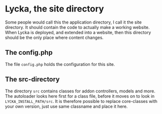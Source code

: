 Lycka, the site directory
=========================

Some people would call this the application directory, I call it the site directory. It should 
contain the code to actually make a working website. When Lycka is deployed, and extended into a 
website, then this directory should be the only place where content changes.

The config.php
---------------
The file `config.php` holds the configuration for this site.


The src-directory
-----------------

The directory `src` contains classes for addon controllers, models and more. The autoloader looks here first
for a class file, before it moves on to look in `LYCKA_INSTALL_PATH/src`. It is therefore possible
to replace core-classes with your own version, just use same classname and place it here.